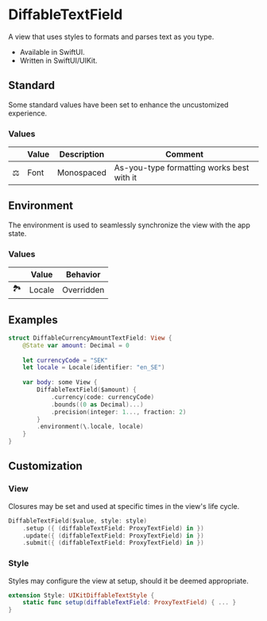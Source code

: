 # DiffableTextField

A view that uses styles to formats and parses text as you type.

- Available in SwiftUI.
- Written in SwiftUI/UIKit.

## Standard

Some standard values have been set to enhance the uncustomized experience.

### Values

|   | Value | Description | Comment |
|---|-------|-------------|---------|
| :balance_scale: | Font | Monospaced | As-you-type formatting works best with it |

## Environment

The environment is used to seamlessly synchronize the view with the app state.

### Values

|   | Value  | Behavior |
|---|--------|----------|
| :national_park: | Locale | Overridden |

## Examples

```swift
struct DiffableCurrencyAmountTextField: View {
    @State var amount: Decimal = 0
    
    let currencyCode = "SEK"
    let locale = Locale(identifier: "en_SE")
    
    var body: some View {
        DiffableTextField($amount) {
            .currency(code: currencyCode)
            .bounds((0 as Decimal)...)
            .precision(integer: 1..., fraction: 2)
        }
        .environment(\.locale, locale)
    }
}
```

## Customization

### View

Closures may be set and used at specific times in the view's life cycle.

```swift
DiffableTextField($value, style: style)
    .setup ({ (diffableTextField: ProxyTextField) in })
    .update({ (diffableTextField: ProxyTextField) in })
    .submit({ (diffableTextField: ProxyTextField) in })

```

### Style

Styles may configure the view at setup, should it be deemed appropriate. 

```swift
extension Style: UIKitDiffableTextStyle {    
    static func setup(diffableTextField: ProxyTextField) { ... }
}
```
